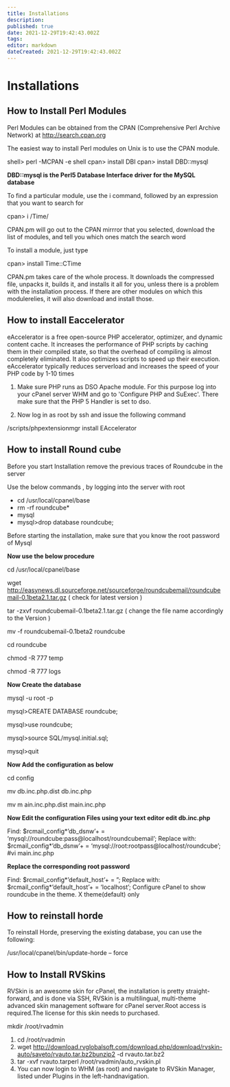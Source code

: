 ```yaml
---
title: Installations
description: 
published: true
date: 2021-12-29T19:42:43.002Z
tags: 
editor: markdown
dateCreated: 2021-12-29T19:42:43.002Z
---
```


# Installations


## How to Install Perl Modules

Perl Modules can be obtained from the CPAN (Comprehensive Perl Archive Network) at http://search.cpan.org

The easiest way to install Perl modules on Unix is to use the CPAN module.

shell> perl -MCPAN -e shell
 cpan> install DBI
 cpan> install DBD::mysql

**DBD::mysql is the Perl5 Database Interface driver  for the MySQL database**

To find a particular module, use the i command, followed by an expression that you want to search for

cpan> i /Time/



CPAN.pm will go out to the CPAN mirrror that you selected, download the list of modules, and tell you which ones match the search word

To install a module, just  type

cpan> install Time::CTime

CPAN.pm takes care of the whole process. It downloads the compressed file, unpacks it, builds it, and installs it all for you, unless there is a problem with the installation process. If there are other modules on which this modulerelies, it will also download and install those.


## How to install Eaccelerator

eAccelerator is a free open-source PHP accelerator, optimizer, and dynamic content cache. It increases the performance of PHP scripts by caching them in their compiled state, so that the overhead of compiling is almost completely eliminated. It also optimizes scripts to speed up their execution. eAccelerator typically reduces serverload and increases the speed of your PHP code by 1-10 times

1) Make sure PHP runs as DSO Apache module. For this purpose log into your cPanel server WHM and go to 'Configure PHP and SuExec'. There make sure that the PHP 5 Handler is set to dso.

2) Now log in as root by ssh and issue the following command

/scripts/phpextensionmgr install EAccelerator

## How to install Round cube

Before you start Installation remove the previous traces of Roundcube in the server

Use the below commands , by logging into the server with root

- cd /usr/local/cpanel/base
- rm -rf roundcube*
- mysql
- mysql>drop database roundcube;

Before starting the installation, make sure that you know the root password of Mysql

**Now use the below procedure**

cd /usr/local/cpanel/base

wget  http://easynews.dl.sourceforge.net/sourceforge/roundcubemail/roundcubemail-0.1beta2.1.tar.gz ( check for latest version )

tar -zxvf roundcubemail-0.1beta2.1.tar.gz ( change the file name accordingly to the Version )

mv -f roundcubemail-0.1beta2 roundcube

cd roundcube

chmod -R 777 temp

chmod -R 777 logs

**Now Create the database**

mysql -u root -p

mysql>CREATE DATABASE roundcube;

mysql>use roundcube;

mysql>source  SQL/mysql.initial.sql;

mysql>quit



**Now Add the configuration as below**

cd config

mv db.inc.php.dist db.inc.php

mv m ain.inc.php.dist main.inc.php

**Now Edit the configuration Files using your text editor edit db.inc.php**

 

  Find:
$rcmail_config*’db_dsnw’+ =  ‘mysql://roundcube:pass@localhost/roundcubemail’;
 Replace with:
$rcmail_config*’db_dsnw’+ =  ‘mysql://root:rootpass@localhost/roundcube’;
#vi main.inc.php


**Replace the corresponding root password**

Find:
$rcmail_config*’default_host’+ = ”;
Replace with:
$rcmail_config*’default_host’+ = ‘localhost’;
Configure cPanel to show roundcube in the theme. X theme(default) only


## How to reinstall horde

To reinstall Horde, preserving the existing database, you can use the following:

/usr/local/cpanel/bin/update-horde  – force


## How to Install RVSkins

RVSkin is an awesome skin for cPanel, the installation is pretty straight-forward, and is done via SSH, RVSkin is a multilingual, multi-theme advanced skin management software for cPanel server.Root access is required.The license for this skin needs to purchased.

mkdir /root/rvadmin

1) cd /root/rvadmin
2) wget http://download.rvglobalsoft.com/download.php/download/rvskin-auto/saveto/rvauto.tar.bz2bunzip2 -d rvauto.tar.bz2
3) tar -xvf rvauto.tarperl /root/rvadmin/auto_rvskin.pl
4) You can now login to WHM (as root) and navigate to RVSkin Manager, listed under Plugins in the left-handnavigation.

